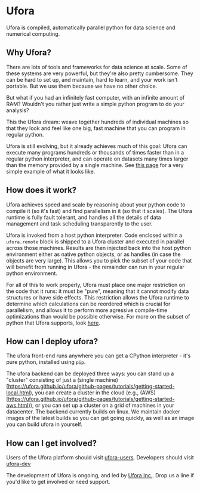 # Ufora

Ufora is compiled, automatically parallel python for data science and
numerical computing.

## Why Ufora?

There are lots of tools and frameworks for data science at scale. Some of
these systems are very powerful, but they're also pretty cumbersome. They can
be hard to set up, and maintain, hard to learn, and your work isn't portable.
But we use them because we have no other choice.

But what if you had an infinitely fast computer, with an infinite amount of RAM?
Wouldn't you rather just write a simple python program to do your analysis?

This the Ufora dream: weave together hundreds of individual machines so that
they look and feel like one big, fast machine that you can program in regular
python.  

Ufora is still evolving, but it already achieves much of this goal:
Ufora can execute many programs hundreds or thousands of times faster
than in a regular python interpreter, and can operate on datasets many times
larger than the memory provided by a single machine. See [this page](https://ufora.github.io/ufora/github-pages/tutorial/basic-execution.html)
for a very simple example of what it looks like.

## How does it work?

Ufora achieves speed and scale by reasoning about your python code to compile
it (so it's fast) and find parallelism in it (so that it scales).  The Ufora
runtime is fully fault tolerant, and handles all the details of data
management and task scheduling transparently to the user.

Ufora is invoked from a host python interpreter. Code enclosed within a
`ufora.remote` block is shipped to a Ufora cluster and executed in parallel
across those machines. Results are then injected back into the host python
environment either as native python objects, or as  handles (in case the
objects are very large).  This allows you to pick the subset of your code that
will benefit from running in Ufora - the remainder can run in your regular
python environment.

For all of this to work properly, Ufora must place one major restriction on
the code that it runs: it must be "pure", meaning that it cannot modify data
structures or have side effects.  This restriction allows the Ufora runtime to
determine which calculations can be reordered which is crucial for
parallelism, and allows it to perform more agressive compile-time
optimizations than would be possible otherwise. For more on the subset of python
that Ufora supports, look [here](https://ufora.github.io/ufora/github-pages/documentation/python-restrictions.html).

## How can I deploy ufora?

The ufora front-end runs anywhere you can get a CPython interpreter - it's pure
python, installed using `pip`.

The ufora backend can be deployed three ways: you can stand up a "cluster" consisting of just a
(single machine)[https://ufora.github.io/ufora/github-pages/tutorials/getting-started-local.html), 
you can create a cluster in the cloud (e.g., (AWS)[https://ufora.github.io/ufora/github-pages/tutorials/getting-started-aws.html)), 
or you can set up a cluster on a grid of machines in your datacenter.  The backend currently builds on linux. We maintain
docker images of the latest builds so you can get going quickly, as well as an image you can build ufora in yourself.

## How can I get involved?

Users of the Ufora platform should visit [ufora-users](https://groups.google.com/forum/#!forum/ufora-user). Developers
should visit [ufora-dev](https://groups.google.com/forum/#!forum/ufora-dev)

The development of Ufora is ongoing, and led by [Ufora Inc.](http://www.ufora.com/). Drop us
a line if you'd like to get involved or need support.  


